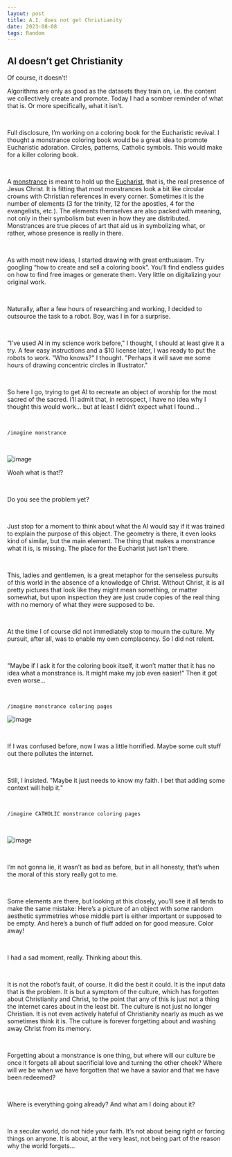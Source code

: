 ```yaml
---
layout: post
title: A.I. does not get Christianity
date: 2023-08-08 
tags: Random
---
```


## AI doesn’t get Christianity


Of course, it doesn’t! 

Algorithms are only as good as the datasets they train on, i.e. the content we collectively create and promote. 
Today I had a somber reminder of what that is. Or more specifically, what it isn’t. 

<br>

Full disclosure, I’m working on a coloring book for the Eucharistic revival. I thought a monstrance coloring book would be a great idea to promote Eucharistic adoration. 
Circles, patterns, Catholic symbols. This would make for a killer coloring book. 

<br>

A [monstrance](https://en.wikipedia.org/wiki/Monstrance) is meant to hold up the [Eucharist](https://www.catholic.com/encyclopedia/eucharist), that is, the real presence of Jesus Christ. 
It is fitting that most monstrances look a bit like circular crowns with Christian references in every corner. Sometimes it is the number of elements (3 for the trinity, 12 for the apostles, 4 for the evangelists, etc.). 
The elements themselves are also packed with meaning, not only in their symbolism but even in how they are distributed. 
Monstrances are true pieces of art that aid us in symbolizing what, or rather, whose presence is really in there. 

<br>

As with most new ideas, I started drawing with great enthusiasm. 
Try googling “how to create and sell a coloring book”. You’ll find endless guides on how to find free images or generate them. Very little on digitalizing your original work. 

<br>

Naturally, after a few hours of researching and working, I decided to outsource the task to a robot. 
Boy, was I in for a surprise. 

<br>

"I’ve used AI in my science work before," I thought, I should at least give it a try. A few easy instructions and a $10 license later, I was ready to put the robots to work. "Who knows?" I thought. "Perhaps it will save me some hours of drawing concentric circles in Illustrator." 


<br>

So here I go, trying to get AI to recreate an object of worship for the most sacred of the sacred. I’ll admit that, in retrospect, I have no idea why I thought this would work… but at least I didn’t expect what I found… 

<br>

```
/imagine monstrance
```

<br>


![image](https://github.com/FernandaPsihas/FernandaPsihas.github.io/blob/main/_posts/img/AIcm.png?raw=true)



Woah what is that!? 

<br>

Do you see the problem yet? 

<br>

Just stop for a moment to think about what the AI would say if it was trained to explain the purpose of this object. The geometry is there, it even looks kind of similar, but the main element. The thing that makes a monstrance what it is, is missing. The place for the Eucharist just isn’t there. 

<br>

This, ladies and gentlemen, is a great metaphor for the senseless pursuits of this world in the absence of a knowledge of Christ. Without Christ, it is all pretty pictures that look like they might mean something, or matter somewhat, but upon inspection they are just crude copies of the real thing with no memory of what they were supposed to be. 


<br>

At the time I of course did not immediately stop to mourn the culture. My pursuit, after all, was to enable my own complacency. So I did not relent. 

<br>

"Maybe if I ask it for the coloring book itself, it won’t matter that it has no idea what a monstrance is. It might make my job even easier!" 
Then it got even worse… 

<br>

```
/imagine monstrance coloring pages
```

![image](https://github.com/FernandaPsihas/FernandaPsihas.github.io/blob/main/_posts/img/AImc.png?raw=true)

<br>

If I was confused before, now I was a little horrified. Maybe some cult stuff out there pollutes the internet. 

<br>

Still, I insisted. "Maybe it just needs to know my faith. I bet that adding some context will help it." 

<br>

```
/imagine CATHOLIC monstrance coloring pages
```

<br>

![image](https://github.com/FernandaPsihas/FernandaPsihas.github.io/blob/main/_posts/img/AIcmc.png?raw=true)

<br>


I’m not gonna lie, it wasn’t as bad as before, but in all honesty, that’s when the moral of this story really got to me. 

<br>


Some elements are there, but looking at this closely, you’ll see it all tends to make the same mistake: Here’s a picture of an object with some random aesthetic symmetries whose middle part is either important or supposed to be empty. And here’s a bunch of fluff added on for good measure. Color away! 

<br>

I had a sad moment, really. Thinking about this. 

<br>

It is not the robot’s fault, of course. It did the best it could. It is the input data that is the problem. It is but a symptom of the culture, which has forgotten about Christianity and Christ, to the point that any of this is just not a thing the internet cares about in the least bit. The culture is not just no longer Christian. It is not even actively hateful of Christianity nearly as much as we sometimes think it is. 
The culture is forever forgetting about and washing away Christ from its memory. 


<br>

Forgetting about a monstrance is one thing, but where will our culture be once it forgets all about sacrificial love and turning the other cheek? Where will we be when we have forgotten that we have a savior and that we have been redeemed? 

<br>

Where is everything going already? And what am I doing about it? 

<br>

In a secular world, do not hide your faith. It’s not about being right or forcing things on anyone. It is about, at the very least, not being part of the reason why the world forgets... 






